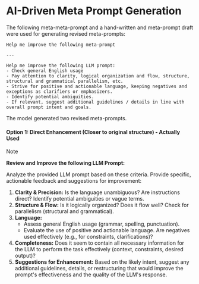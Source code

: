 # AI-Driven Meta Prompt Generation

The following meta-meta-prompt and a hand-written and meta-prompt draft were used for generating revised meta-prompts:

```
Help me improve the following meta-prompt

---

Help me improve the following LLM prompt:
- Check general English usage
- Pay attention to clarity, logical organization and flow, structure, structural and grammatical parallelism, etc.
- Strive for positive and actionable language, keeping negatives and exceptions as clarifiers or emphasizers.
- Identify potential ambiguities.
- If relevant, suggest additional guidelines / details in line with overall prompt intent and goals.
```

The model generated two revised meta-prompts.

#### Option 1: Direct Enhancement (Closer to original structure) - Actually Used

>[!Note]
>
> **Review and Improve the following LLM Prompt:**  
>
>Analyze the provided LLM prompt based on these criteria. Provide specific, actionable feedback and suggestions for improvement:  
>1. **Clarity & Precision:** Is the language unambiguous? Are instructions direct? Identify potential ambiguities or vague terms.  
>2. **Structure & Flow:** Is it logically organized? Does it flow well? Check for parallelism (structural and grammatical).  
>3. **Language:**  
>    * Assess general English usage (grammar, spelling, punctuation).  
>    * Evaluate the use of positive and actionable language. Are negatives used effectively (e.g., for constraints, clarifications)?  
>1. **Completeness:** Does it seem to contain all necessary information for the LLM to perform the task effectively (context, constraints, desired output)?  
>2. **Suggestions for Enhancement:** Based on the likely intent, suggest any additional guidelines, details, or restructuring that would improve the prompt's effectiveness and the quality of the LLM's response.


